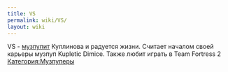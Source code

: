 ```yaml
---
title: VS
permalink: wiki/VS/
layout: wiki
---
```


VS - [музпупит](Музпуперы "wikilink") Куплинова и радуется жизни.
Считает началом своей карьеры музпуп Kupletic Dimice. Также любит играть
в Team Fortress 2 [Категория:Музпуперы](Категория:Музпуперы "wikilink")
